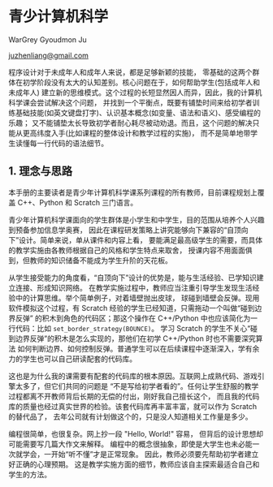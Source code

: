 # 青少计算机科学

WarGrey Gyoudmon Ju

juzhenliang@gmail.com

程序设计对于未成年人和成年人来说，都是足够新颖的技能，
零基础的这两个群体在初学阶段没有太大的认知差别。核心问题在于，如何帮助学生(包括成年人和未成年人)
建立新的思维模式。这个过程的长短显然因人而异，因此，我的计算机科学课会尝试解决这个问题，
并找到一个平衡点，既要有铺垫时间来给初学者训练基础技能(如英文键盘打字)、认识基本概念(如变量、语法和语义)、感受编程的乐趣；
又不能铺垫太长导致初学者耐心耗尽被动劝退。而且，这个问题的解决只能从更高纬度入手(比如课程的整体设计和教学过程的实施)，
而不是简单地带学生读懂每一行代码的语法细节。



## 1. 理念与思路

本手册的主要读者是青少年计算机科学课系列课程的所有教师，目前课程规划上覆盖 C++、Python 和 Scratch 三门语言。

青少年计算机科学课面向的学生群体是小学生和中学生，目的范围从培养个人兴趣到预备参加信息学奥赛，
因此在课程研发策略上讲究能够向下兼容的“自顶向下”设计。简单来说，单从课件和内容上看，
要能满足最高级学生的需要，而具体的教学实施由各教师根据自己的风格和学生特点来取舍，
授课内容不用面面俱到，但教师的知识储备不能成为学生升阶的天花板。

从学生接受能力的角度看，“自顶向下”设计的优势是，能与生活经验、已学知识建立连接、形成知识网络。
在教学实施过程中，教师应当注重引导学生发现生活经验中的计算思维。举个简单例子，对着墙壁抛出皮球， 球碰到墙壁会反弹。现用软件模拟这个过程，有
Scratch 经验的学生已经知道，只需拖动一个叫做“碰到边界反弹” 的积木到角色的代码区；那这个操作在 C++/Python
中也应该简化为一行代码：比如 `set_border_strategy(BOUNCE)`。 学习 Scratch
的学生不关心“碰到边界反弹”的积木是怎么实现的，那他们在初学 C++/Python 时也不需要深究算法
如何判断边界、如何控制反弹。普通学生可以在后续课程中逐渐深入，学有余力的学生也可以自己研读配套的代码库。

这也是为什么我的课需要有配套的代码库的根本原因。互联网上成熟代码、游戏引擎太多了，但它们共同的问题是
“不是写给初学者看的”。任何让学生舒服的教学过程都离不开教师背后长期的无偿的付出，刚好我自己擅长这个，
而且我的代码库的质量也经过真实世界的检验。该套代码库再丰富丰富，就可以作为 Scratch 的替代品了，
去年公司就有计划做这个的，只是没人知道相关工作量是多少。

编程很简单，也很复杂。网上抄一段 "Hello, World!" 容易， 但背后的设计思想却可能需要写几篇大作文来解释。
编程中的概念很抽象，即使是大学生也未必能一次就学会，一开始“听不懂”才是正常现象。 因此，教师必须要先帮助初学者建立好正确的心理预期。
这是教学实施方面的细节，教师应该自主探索最适合自己和学生的方法。
